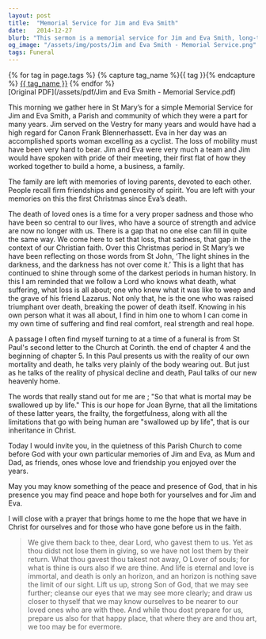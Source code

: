 ```yaml
---
layout: post
title:  "Memorial Service for Jim and Eva Smith"
date:   2014-12-27
blurb: "This sermon is a memorial service for Jim and Eva Smith, long-time members of the parish. It reflects on their contributions to the community and their devotion to each other. The sermon also discusses the grief of loss and the Christian faith's perspective on death and eternal life."
og_image: "/assets/img/posts/Jim and Eva Smith - Memorial Service.png"
tags: Funeral
---    
```

<div class="tag-pills">
  {% for tag in page.tags %}
    {% capture tag_name %}{{ tag }}{% endcapture %}
    <a href="{{ site.baseurl }}/tag/{{ tag_name }}" class="tag-pill">{{ tag_name }}</a>
  {% endfor %}
</div>
[Original PDF](/assets/pdf/Jim and Eva Smith - Memorial Service.pdf)

This morning we gather here in St Mary’s for a simple Memorial Service for Jim and Eva Smith, a Parish and community of which they were a part for many years. Jim served on the Vestry for many years and would have had a high regard for Canon Frank Blennerhassett. Eva in her day was an accomplished sports woman excelling as a cyclist. The loss of mobility must have been very hard to bear. Jim and Eva were very much a team and Jim would have spoken with pride of their meeting, their first flat of how they worked together to build a home, a business, a family.

The family are left with memories of loving parents, devoted to each other. People recall firm friendships and generosity of spirit. You are left with your memories on this the first Christmas since Eva’s death.

The death of loved ones is a time for a very proper sadness and those who have been so central to our lives, who have a source of strength and advice are now no longer with us. There is a gap that no one else can fill in quite the same way. We come here to set that loss, that sadness, that gap in the context of our Christian faith. Over this Christmas period in St Mary’s we have been reflecting on those words from St John, ‘The light shines in the darkness, and the darkness has not over come it.’ This is a light that has continued to shine through some of the darkest periods in human history. In this I am reminded that we follow a Lord who knows what death, what suffering, what loss is all about; one who knew what it was like to weep and the grave of his friend Lazarus. Not only that, he is the one who was raised triumphant over death, breaking the power of death itself. Knowing in his own person what it was all about, I find in him one to whom I can come in my own time of suffering and find real comfort, real strength and real hope.

A passage I often find myself turning to at a time of a funeral is from St Paul's second letter to the Church at Corinth. the end of chapter 4 and the beginning of chapter 5. In this Paul presents us with the reality of our own mortality and death, he talks very plainly of the body wearing out. But just as he talks of the reality of physical decline and death, Paul talks of our new heavenly home.

The words that really stand out for me are ; "So that what is mortal may be swallowed up by life." This is our hope for Joan Byrne, that all the limitations of these latter years, the frailty, the forgetfulness, along with all the limitations that go with being human are "swallowed up by life", that is our inheritance in Christ.

Today I would invite you, in the quietness of this Parish Church to come before God with your own particular memories of Jim and Eva, as Mum and Dad, as friends, ones whose love and friendship you enjoyed over the years.

May you may know something of the peace and presence of God, that in his presence you may find peace and hope both for yourselves and for Jim and Eva.

I will close with a prayer that brings home to me the hope that we have in Christ for ourselves and for those who have gone before us in the faith.

> We give them back to thee, dear Lord, who gavest them to us. Yet as thou didst not lose them in giving, so we have not lost them by their return. What thou gavest thou takest not away, O Lover of souls; for what is thine is ours also if we are thine. And life is eternal and love is immortal, and death is only an horizon, and an horizon is nothing save the limit of our sight. Lift us up, strong Son of God, that we may see further; cleanse our eyes that we may see more clearly; and draw us closer to thyself that we may know ourselves to be nearer to our loved ones who are with thee. And while thou dost prepare for us, prepare us also for that happy place, that where they are and thou art, we too may be for evermore.

